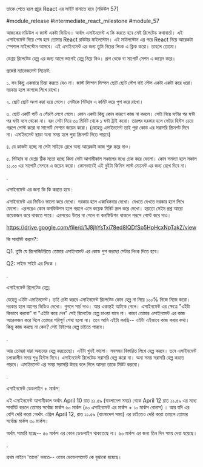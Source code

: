 তাকে পেতে হলে প্রচুর React এর সাইট বানাতে হবে (মডিউল 57)

#module_release #intermediate_react_milestone #module_57

আজকের মডিউল এ জাস্ট একটা ভিডিও। অর্থাৎ এসাইনমেন্ট এ কি করতে হবে সেই রিলেটেড কথাবার্তা। এই এসাইনমেন্ট দিয়ে শেষ হবে তোমার React রাউটার মাইলস্টোন। এই মাইলস্টোন এর পরে React নিয়ে আরেকটা স্পেশাল মাইলস্টোন আসবে। এই এসাইনমেন্ট এর জন্য তুমি নিচের লিংক এ ক্লিক করো। তাহলে তোমাে। 





 

ডেপ্লয় রিলেটেড হেল্প এর জন্য আগে ভাগেই হেল্প নিয়ে নিও। গ্রূপ থেকে বা সাপোর্ট সেশন এ জয়েন করে। 

 

প্রজেক্ট ম্যানেজমেন্ট সিক্রেট:

১. সব কিছু একবারে চিন্তা করতে যেও না। জাস্ট সিম্পল সিম্পল ছোট ছোট স্টেপ বাই স্টেপ একটা একটা করে ধরো। দরকার হলে কাগজে লিখে রাখো। 

২. ছোট ছোট অংশ করা হয়ে গেলে। সেটাকে গিটহাব এ কমিট করে পুশ করে রাখো। 

৩. ছোট একটি পার্ট এ পেঁচগি লেগে গেলে। কোন একটা কিছু কোন কারণে কাজ না করলে। সেটা নিয়ে ঘন্টার পর ঘন্টা পর ঘন্টা বসে থেকো না। বরং সেটা নিয়ে ৩০ মিনিট থেকে ১ ঘন্টা ট্রাই করো। তারপর দরকার হলে সেটার হিন্টস চেয়ে গরূপে পোস্ট করো বা সাপোর্ট সেশনে জয়েন করো। (যেহেতু এসাইনমেন্ট তাই পুরা কোড এর সরাসরি স্ক্রিনশট দিবে না। এসাইনমেন্ট ছাড়া অন্য সময় হলে পুরা স্ক্রিনশট দিতে পারবে)

৪. যে কাজটা হচ্ছে না সেটা সাইডে রেখে অন্য আরেকটা কাজ শুরু করে দাও। 

৫. গিটহাব বা ডেপ্লয় ঠিক মতো হচ্ছে কিনা সেটা আগামীকাল সকালের মধ্যে চেক করে ফেলো। কোন সমস্যা হলে সকাল ১১.০০ এর সাপোর্ট সেশনে এ জয়েন করো। কোনভাবেই এই দুইটা জিনিস লাস্ট মোমেন্ট এর জন্য রেখে দিবে না। 

 

.

এসাইনমেন্ট এর জন্য কি কি করতে হবে : 

এসাইনমেন্ট এর ভিডিও ভালো করে দেখো। দরকার হলে একাধিকবার দেখো। দেখতে দেখতে দরকার হলে লিখে ফেলো। এরপরেও কোন কনফিউশন হলে গরূপে এসে কয়েক মিনিট স্ক্রল করে দেখো। হয়তো সেইম প্রশ্ন আরো কয়েকজন করে থাকতে পারে। এরপরেও উত্তর না পেলে বা কনফিউশন থাকলে গরূপে পোস্ট করে দাও। 

 

https://drive.google.com/file/d/1J8jhYsTxi78ed8lQDfSp5HpHcxNpTakZ/view



কি সাবমিট করবে?:

Q1. তুমি যে রিপোজিটরিতে তোমার এসাইনমেন্ট এর কোড পুশ করছো সেটার লিংক দিতে হবে। 

Q2: লাইভ সাইট এর লিংক ।

.

এসাইনমেন্ট রিলেটেড হেল্প:

যেহেতু এইটা এসাইনমেন্ট। তাই চেষ্টা করবে এসাইনমেন্ট রিলেটেড কোন হেল্প না নিয়ে ১০০% নিজে নিজে করো। দরকার হলে আগের ভিডিও দেখো। গুগলে সার্চ দাও। আর একান্তই আটকে গেলে। এসাইনমেন্ট এর ক্ষেত্রে "এইটা কিভাবে করবো" বা "এইটা করে দেন" সেই রিলেটেড হেল্প চাওয়া যাবে না। কারণ তোমার এসাইনমেন্ট এর কাজ আরেকজন করে দিলে তোমার পরিপূর্ণ শেখা হলো না। তবে আমি এইটা করছি-- এইটা এইভাবে কাজ করার কথা। কিন্তু কাজ করছে না কেন? সেই টাইপের হেল্প চাইতে পারবে। 

.

 আর তোমরা যারা অন্যদের হেল্প করতেছো। এইটা খুবই ভালো। সবসময় বিস্তারিত লিখে হেল্প করবে। তবে এসাইনমেন্ট চলাকালীন সময় শুধু হিন্টস দিবে। এসাইনমেন্ট রিলেটেড সরাসরি হেল্প করো না। অন্য সময় সরাসরি হেল্প করতে পারবে। এসাইনমেন্ট এর সময় সরাসরি উত্তর বলে দিলে আমরা তাকে মিউট করবো। 

 

.

 

এসাইনমেন্ট ডেডলাইন + মার্কস:

এই এসাইনমেন্ট আগামীকাল অর্থাৎ April 10 রাত ১১.৫৯ (বাংলাদেশ সময়) থেকে April 12 রাত ১১.৫৯ এর মধ্যে সাবমিট করলে তোমার সর্বোচ্চ মার্কস ৬০ মার্কস (৫০ এসাইনমেন্ট এর মার্কস + ১০ মার্কস বোনাস) । আর যদি এর বেশি দেরি করো :অর্থাৎ এপ্রিল April 12, রাত ১১.৫৯ (বাংলাদেশ সময়) এর চাইতেও দেরি করো তাহলে তোমার সর্বোচ্চ মার্কস ৩০ মার্কস।

অর্থাৎ সামারি হচ্ছে-- ৫০ মার্কস এর কোন ডেডলাইন থাকতেছে না। ৬০ মার্কস এর জন্য তিন দিন সময় দেয়া হয়েছে। 



.

প্রথম লাইনে 'তাকে' বলতে-- ওয়েব ডেভেলপমেন্ট কে বুঝানো হয়েছে। 




